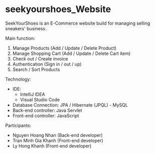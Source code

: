 # seekyourshoes_Website
SeekYourShoes is an E-Commerce website build for managing selling sneakers' business.

Main function:
  1) Manage Products (Add / Update / Delete Product)
  2) Manage Shopping Cart (Add / Update / Delete Cart item)
  3) Check out / Create invoice
  4) Authentication (Sign in / out / up)
  5) Search / Sort Products

Technology:
  - IDE:
      + IntelliJ IDEA
      + Visual Studio Code
  - Database Connection: JPA / Hibernate (JPQL) - MySQL
  - Back-end controller: Java Servlet
  - Front-end controller: JavaScript


Participants:                             
  - Nguyen Hoang Nhan (Back-end developer)    
  - Tran Minh Gia Khanh (Front-end developer) 
  - Ly Hong Khanh (Front-end developer)


